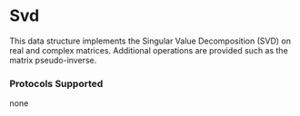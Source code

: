 # Svd

This data structure implements the Singular Value Decomposition (SVD) on real and complex matrices. Additional operations are provided such as the matrix pseudo-inverse.

### Protocols Supported

none